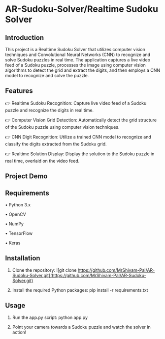 # AR-Sudoku-Solver/Realtime Sudoku Solver

## Introduction
This project is a Realtime Sudoku Solver that utilizes computer vision techniques and Convolutional Neural Networks (CNN) to recognize and solve Sudoku puzzles in real time. The application captures a live video feed of a Sudoku puzzle, processes the image using computer vision algorithms to detect the grid and extract the digits, and then employs a CNN model to recognize and solve the puzzle.

## Features

👉 Realtime Sudoku Recognition: Capture live video feed of a Sudoku puzzle and recognize the digits in real time.

👉 Computer Vision Grid Detection: Automatically detect the grid structure of the Sudoku puzzle using computer vision techniques.

👉 CNN Digit Recognition: Utilize a trained CNN model to recognize and classify the digits extracted from the Sudoku grid.

👉 Realtime Solution Display: Display the solution to the Sudoku puzzle in real time, overlaid on the video feed.

## Project Demo 



## Requirements
• Python 3.x

• OpenCV

• NumPy

• TensorFlow

• Keras

## Installation

1. Clone the repository:
   ![git clone https://github.com/MrShivam-Pal/AR-Sudoku-Solver.git](https://github.com/MrShivam-Pal/AR-Sudoku-Solver.git)

2. Install the required Python packages:
   pip install -r requirements.txt

## Usage
1. Run the app.py script:
   python app.py

2. Point your camera towards a Sudoku puzzle and watch the solver in action!

   
   
